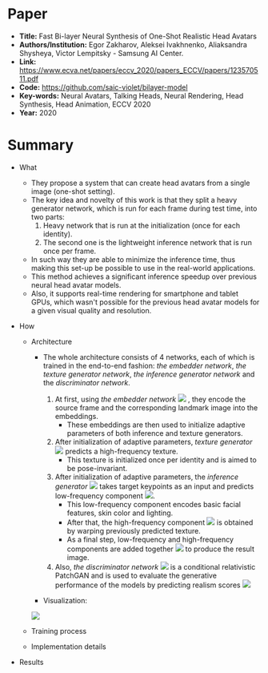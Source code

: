 # Paper
- __Title:__ Fast Bi-layer Neural Synthesis of One-Shot Realistic Head Avatars
- __Authors/Institution:__ Egor Zakharov, Aleksei Ivakhnenko, Aliaksandra Shysheya, Victor Lempitsky -  Samsung AI Center.
- __Link:__ https://www.ecva.net/papers/eccv_2020/papers_ECCV/papers/123570511.pdf
- __Code:__ https://github.com/saic-violet/bilayer-model
- __Key-words:__ Neural Avatars, Talking Heads, Neural Rendering, Head Synthesis, Head Animation, ECCV 2020
- __Year:__ 2020

# Summary
- What

  - They propose a system that can create head avatars from a single image (one-shot setting).
  - The key idea and novelty of this work is that they split a heavy generator network, which is run for each frame during test time, into two parts:
    1) Heavy network that is run at the initialization (once for each identity).
    2) The second one is the lightweight inference network that is run once per frame.
  - In such way they are able to minimize the inference time, thus making this set-up be possible to use in the real-world applications.
  - This method achieves a significant inference speedup over previous neural head avatar models.
  - Also, it supports real-time rendering for smartphone and tablet GPUs, which wasn't possible for the previous head avatar models for a given visual quality and resolution.

- How



  - Architecture
    - The whole architecture consists of 4 networks, each of which is trained in the end-to-end fashion: *the embedder network*, *the texture generator network*, *the inference generator network* and the *discriminator network*.
      1) At first, using *the embedder network*  <img src="https://latex.codecogs.com/gif.latex?E\Big(x^i(s),&space;y^i(s)\Big)"> , they encode the source frame and the corresponding landmark image into the embeddings.
          - These embeddings are then used to initialize adaptive parameters of both inference and texture generators.
      2) After initialization of adaptive parameters, *texture generator* <img src="https://latex.codecogs.com/gif.latex?G_{tex}\Big(\{e^{i}_{k}(s)&space;\}\Big)"> predicts a high-frequency texture. 
          - This texture is initialized once per identity and is aimed to be pose-invariant.
      3) After initialization of adaptive parameters, the *inference generator* <img src="https://latex.codecogs.com/gif.latex?G_{inf}\Big(y^{i}(t),&space;\{e^{i}_{k}(s)\}&space;\Big)"> takes target keypoints as an input and predicts low-frequency component <img src="https://latex.codecogs.com/gif.latex?\hat{x}_{LF}^{i}(t)">.
          - This low-frequency component encodes basic facial features, skin color and lighting.
          - After that, the high-frequency component <img src="https://latex.codecogs.com/gif.latex?\hat{x}_{HF}^{i}(t)"> is obtained by warping previously predicted texture.
          - As a final step, low-frequency and high-frequency components are added together <img src="https://latex.codecogs.com/gif.latex?\hat{x}^{i}(t)&space;=&space;\hat{x}_{LF}^{i}(t)&space;&plus;&space;\hat{x}_{HF}^{i}(t)"> to produce the result image.
      4) Also, *the discriminator network* <img src="https://latex.codecogs.com/gif.latex?D\Big(x^{i}(t),&space;y^{i}(t)&space;\Big)"> is a conditional relativistic PatchGAN and is used to evaluate the generative performance of the models by predicting realism scores <img src="https://latex.codecogs.com/gif.latex?s^{i}(t)">
      
    - Visualization:
    
    <img src="https://saic-violet.github.io/bilayer-model/assets/scheme.png">
  
  - Training process
  
  - Implementation details

- Results


